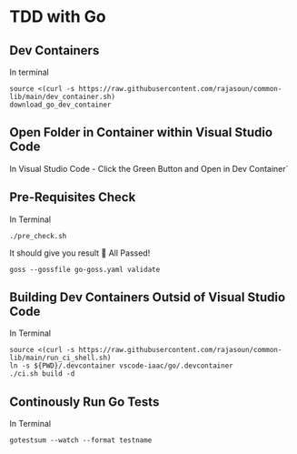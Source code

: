 # TDD with Go

## Dev Containers 

In terminal 

```
source <(curl -s https://raw.githubusercontent.com/rajasoun/common-lib/main/dev_container.sh)
download_go_dev_container
```

## Open Folder in Container within Visual Studio Code

In Visual Studio Code - Click the Green Button and Open in Dev Container`

## Pre-Requisites Check

In Terminal 

```
./pre_check.sh
```

It should give you result 💯  All Passed!

```
goss --gossfile go-goss.yaml validate
```

## Building Dev Containers Outsid of Visual Studio Code

In Terminal 

```
source <(curl -s https://raw.githubusercontent.com/rajasoun/common-lib/main/run_ci_shell.sh)
ln -s ${PWD}/.devcontainer vscode-iaac/go/.devcontainer
./ci.sh build -d
```

## Continously Run Go Tests

In Terminal 

```
gotestsum --watch --format testname
```

